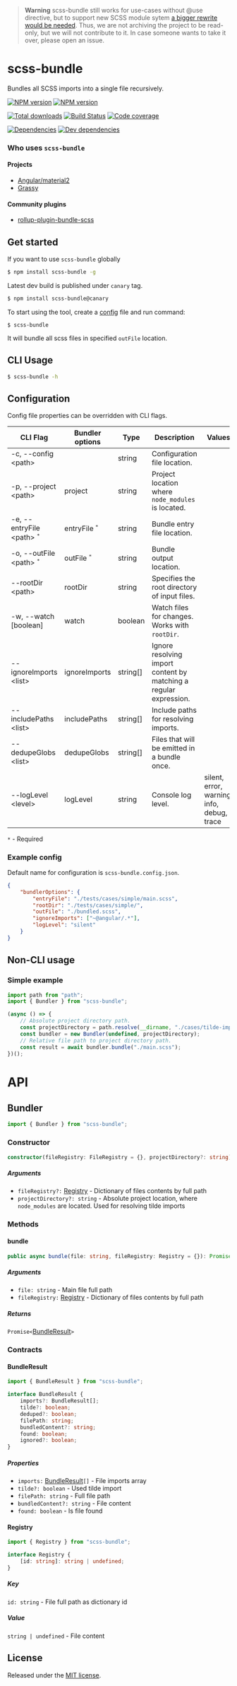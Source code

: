 > **Warning**
> scss-bundle still works for use-cases without @use directive, but to support new SCSS module sytem [a bigger rewrite would be needed](https://github.com/reactway/scss-bundle/issues/90#issuecomment-619390804). Thus, we are not archiving the project to be read-only, but we will not contribute to it. In case someone wants to take it over, please open an issue.

# scss-bundle

Bundles all SCSS imports into a single file recursively.

[![NPM version](https://img.shields.io/npm/v/scss-bundle.svg?logo=npm)](https://www.npmjs.com/package/scss-bundle)
[![NPM version](https://img.shields.io/npm/v/scss-bundle/canary.svg?logo=npm)](https://www.npmjs.com/package/scss-bundle/v/canary)

[![Total downloads](https://img.shields.io/npm/dt/scss-bundle.svg)](https://www.npmjs.com/package/scss-bundle)
[![Build Status](https://img.shields.io/azure-devops/build/reactway/reactway/13/master.svg?logo=azuredevops)](https://dev.azure.com/reactway/ReactWay/_build/latest?definitionId=13&branchName=master)
[![Code coverage](https://img.shields.io/azure-devops/coverage/reactway/reactway/13/master.svg)](https://dev.azure.com/reactway/ReactWay/_build/latest?definitionId=13&branchName=master)

[![Dependencies](https://img.shields.io/david/reactway/tiny-emitter.svg)](https://david-dm.org/reactway/scss-bundle)
[![Dev dependencies](https://img.shields.io/david/dev/reactway/tiny-emitter.svg)](https://david-dm.org/reactway/scss-bundle?type=dev)

### Who uses `scss-bundle`

#### Projects

-   [Angular/material2](https://github.com/angular/material2)
-   [Grassy](https://github.com/lazarljubenovic/grassy)

#### Community plugins

-   [rollup-plugin-bundle-scss](https://github.com/weizhenye/rollup-plugin-bundle-scss)

## Get started

If you want to use `scss-bundle` globally

```sh
$ npm install scss-bundle -g
```

Latest dev build is published under `canary` tag.

```sh
$ npm install scss-bundle@canary
```

To start using the tool, create a [config](#example-config) file and run command:

```
$ scss-bundle
```

It will bundle all scss files in specified `outFile` location.

## CLI Usage

```sh
$ scss-bundle -h
```

## Configuration

Config file properties can be overridden with CLI flags.

| CLI Flag                                | Bundler options          | Type     | Description                                                       | Values                                     | Default |
| --------------------------------------- | ------------------------ | -------- | ----------------------------------------------------------------- | ------------------------------------------ | ------- |
| -c, --config \<path\>                   |                          | string   | Configuration file location.                                      |                                            |         |
| -p, --project \<path\>                  | project                  | string   | Project location where `node_modules` is located.                 |                                            |         |
| -e, --entryFile \<path\> <sup>`*`</sup> | entryFile <sup>`*`</sup> | string   | Bundle entry file location.                                       |                                            |         |
| -o, --outFile \<path\> <sup>`*`</sup>   | outFile <sup>`*`</sup>   | string   | Bundle output location.                                           |                                            |         |
| --rootDir \<path\>                      | rootDir                  | string   | Specifies the root directory of input files.                      |                                            |         |
| -w, --watch [boolean]                   | watch                    | boolean  | Watch files for changes. Works with `rootDir`.                    |                                            |         |
| --ignoreImports \<list\>                | ignoreImports            | string[] | Ignore resolving import content by matching a regular expression. |                                            |         |
| --includePaths \<list\>                 | includePaths             | string[] | Include paths for resolving imports.                              |                                            |         |
| --dedupeGlobs \<list\>                  | dedupeGlobs              | string[] | Files that will be emitted in a bundle once.                      |                                            |         |
| --logLevel \<level\>                    | logLevel                 | string   | Console log level.                                                | silent, error, warning, info, debug, trace | info    |

`*` - Required

### Example config

Default name for configuration is `scss-bundle.config.json`.

```json
{
    "bundlerOptions": {
        "entryFile": "./tests/cases/simple/main.scss",
        "rootDir": "./tests/cases/simple/",
        "outFile": "./bundled.scss",
        "ignoreImports": ["~@angular/.*"],
        "logLevel": "silent"
    }
}
```

## Non-CLI usage

### Simple example

```typescript
import path from "path";
import { Bundler } from "scss-bundle";

(async () => {
    // Absolute project directory path.
    const projectDirectory = path.resolve(__dirname, "./cases/tilde-import");
    const bundler = new Bundler(undefined, projectDirectory);
    // Relative file path to project directory path.
    const result = await bundler.bundle("./main.scss");
})();
```

# API

## Bundler

```typescript
import { Bundler } from "scss-bundle";
```

### Constructor

```ts
constructor(fileRegistry: FileRegistry = {}, projectDirectory?: string) {}
```

##### Arguments

-   `fileRegistry?:` [Registry](#registry) - Dictionary of files contents by full path
-   `projectDirectory?: string` - Absolute project location, where `node_modules` are located. Used for resolving tilde imports

### Methods

#### bundle

```typescript
public async bundle(file: string, fileRegistry: Registry = {}): Promise<BundleResult>
```

##### Arguments

-   `file: string` - Main file full path
-   `fileRegistry:` [Registry](#registry) - Dictionary of files contents by full path

##### Returns

`Promise<`[BundleResult](#bundleresult)`>`

### Contracts

#### BundleResult

```typescript
import { BundleResult } from "scss-bundle";
```

```typescript
interface BundleResult {
    imports?: BundleResult[];
    tilde?: boolean;
    deduped?: boolean;
    filePath: string;
    bundledContent?: string;
    found: boolean;
    ignored?: boolean;
}
```

##### Properties

-   `imports:` [BundleResult](#bundleresult)`[]` - File imports array
-   `tilde?: boolean` - Used tilde import
-   `filePath: string` - Full file path
-   `bundledContent?: string` - File content
-   `found: boolean` - Is file found

#### Registry

```typescript
import { Registry } from "scss-bundle";
```

```typescript
interface Registry {
    [id: string]: string | undefined;
}
```

##### Key

`id: string` - File full path as dictionary id

##### Value

`string | undefined` - File content

## License

Released under the [MIT license](LICENSE).

